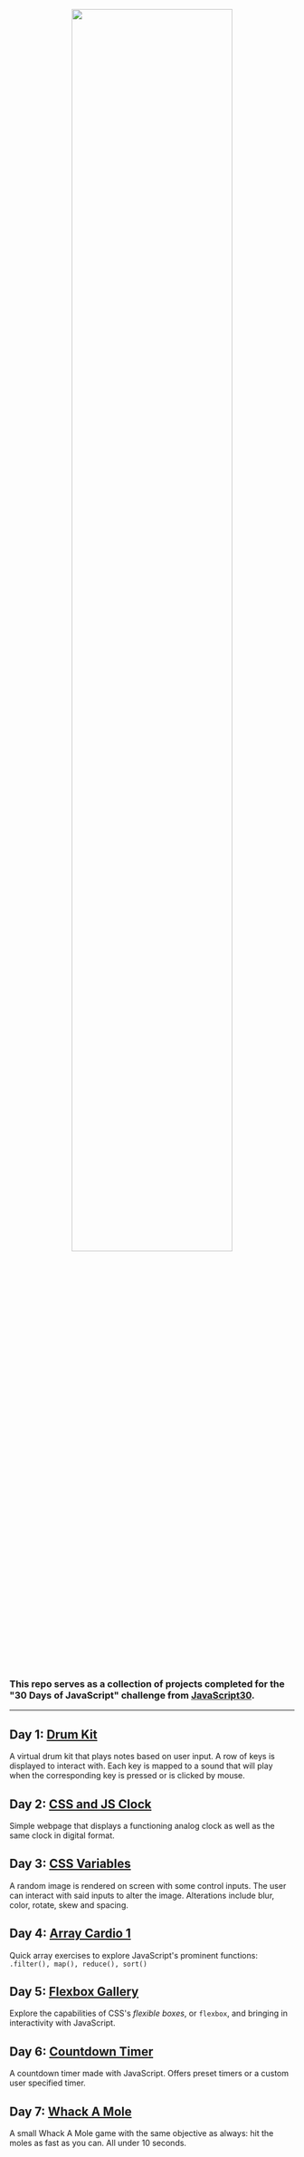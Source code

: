 <p align="center"><img src='https://i.imgur.com/EgOcGx3.png' align="center" width="75%" /></p>


### This repo serves as a collection of projects completed for the "30 Days of JavaScript" challenge from [JavaScript30](https://javascript30.com/).
---
## Day 1: [Drum Kit](https://github.com/ynoTL23/JavaScript30/tree/master/Drum%20Kit)
A virtual drum kit that plays notes based on user input. A row of keys is displayed to interact with. Each key is mapped to a sound that will play when the corresponding key is pressed or is clicked by mouse.

## Day 2: [CSS and JS Clock](https://github.com/ynoTL23/JavaScript30/tree/master/CSS%20and%20JS%20Clock)
Simple webpage that displays a functioning analog clock as well as the same clock in digital format.

## Day 3: [CSS Variables](https://github.com/ynoTL23/JavaScript30/tree/master/CSS%20Variables)
A random image is rendered on screen with some control inputs. The user can interact with said inputs to alter the image. Alterations include blur, color, rotate, skew and spacing.

## Day 4: [Array Cardio 1](https://github.com/ynoTL23/JavaScript30/tree/master/Array%20Cardio%201)
Quick array exercises to explore JavaScript's prominent functions: `.filter(), map(), reduce(), sort()`

## Day 5: [Flexbox Gallery](https://github.com/ynoTL23/JavaScript30/tree/master/Flex%20Box%20Gallery)
Explore the capabilities of CSS's *flexible boxes*, or `flexbox`, and bringing in interactivity with JavaScript.

## Day 6: [Countdown Timer](https://github.com/ynoTL23/JavaScript30/tree/master/Countdown%20Timer)
A countdown timer made with JavaScript. Offers preset timers or a custom user specified timer.

## Day 7: [Whack A Mole](https://github.com/ynoTL23/JavaScript30/tree/master/Whack%20A%20Mole)
A small Whack A Mole game with the same objective as always: hit the moles as fast as you can. All under 10 seconds.